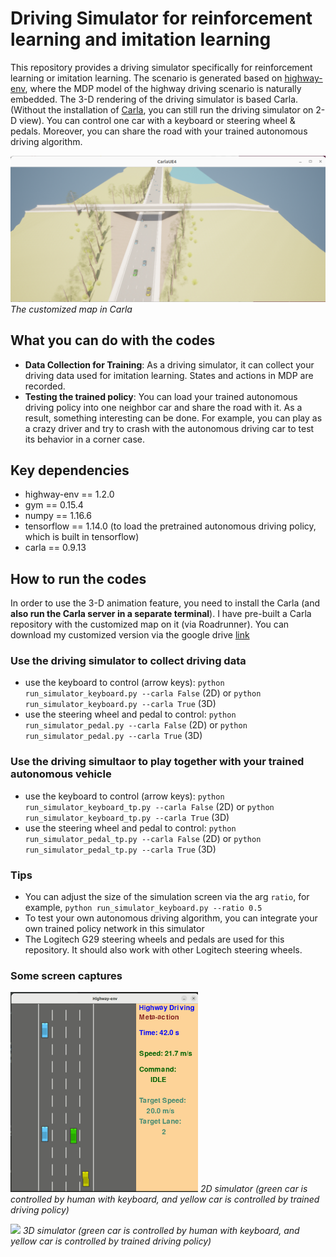 # Driving Simulator for reinforcement learning and imitation learning


This repository provides a driving simulator specifically for reinforcement learning or imitation learning. The scenario is generated based on [highway-env](https://github.com/eleurent/highway-env), where the MDP model of the highway driving scenario is naturally embedded. The 3-D rendering of the driving simulator is based Carla. (Without the installation of [Carla](https://github.com/carla-simulator/carla), you can still run the driving simulator on 2-D view). You can control one car with a keyboard or steering wheel & pedals. Moreover, you can share the road with your trained autonomous driving algorithm.

<p>
    <img src="map_roadrunner.png" width="600" alt>
    <em>The customized map in Carla</em>
</p>

## What you can do with the codes
* **Data Collection for Training**: As a driving simulator, it can collect your driving data used for imitation learning. States and actions in MDP are recorded.
* **Testing the trained policy**: You can load your trained autonomous driving policy into one neighbor car and share the road with it. As a result, something interesting can be done. For example, you can play as a crazy driver and try to crash with the autonomous driving car to test its behavior in a corner case. 

## Key dependencies
* highway-env == 1.2.0
* gym == 0.15.4
* numpy == 1.16.6
* tensorflow == 1.14.0 (to load the pretrained autonomous driving policy, which is built in tensorflow)
* carla == 0.9.13


## How to run the codes
In order to use the 3-D animation feature, you need to install the Carla (and **also run the Carla server in a separate terminal**).  I have pre-built a Carla repository with the customized map on it (via Roadrunner). You can download my customized version via the google drive [link](https://drive.google.com/drive/folders/1KbLXIEchgGKb0GSAFAfnuCtPitfwwIOd?usp=sharing)

### Use the driving simulator to collect driving data 
* use the keyboard to control (arrow keys): ```python run_simulator_keyboard.py --carla False``` (2D) or ```python run_simulator_keyboard.py --carla True``` (3D)
* use the steering wheel and pedal to control: ```python run_simulator_pedal.py --carla False``` (2D) or ```python run_simulator_pedal.py --carla True``` (3D)

### Use the driving simultaor to play together with your trained autonomous vehicle
* use the keyboard to control (arrow keys): ```python run_simulator_keyboard_tp.py --carla False``` (2D) or ```python run_simulator_keyboard_tp.py --carla True``` (3D)
* use the steering wheel and pedal to control: ```python run_simulator_pedal_tp.py --carla False``` (2D) or ```python run_simulator_pedal_tp.py --carla True``` (3D)

### Tips
* You can adjust the size of the simulation screen via the arg ```ratio```, for example, ```python run_simulator_keyboard.py --ratio 0.5```
* To test your own autonomous driving algorithm, you can integrate your own trained policy network in this simulator
* The Logitech G29 steering wheels and pedals are used for this repository. It should also work with other Logitech steering wheels.

### Some screen captures

<p>
    <img src="vertical_view.gif" width="300"/>
    <em>2D simulator (green car is controlled by human with keyboard, and yellow car is controlled by trained driving policy)</em>
</p>

<p>
    <img src="carla_simulator.gif" width="600"/>
    <em>3D simulator (green car is controlled by human with keyboard, and yellow car is controlled by trained driving policy)</em>
</p>

